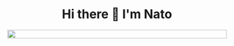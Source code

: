 
<div style="display:flex; flex-direction:column;align-items:center;justify-content:center;">
 <h1 style="text-align:center;">Hi there 👋 I'm Nato</h1>

  <img style="display:block;width:100%" src="https://skillicons.dev/icons?i=bash,c,cloudflare,codepen,css,docker,emacs,figma,flask,git,github,githubactions,html,java,js,linux,mysql,neovim,nextjs,php,py,redux,rust,sass,java,spring,haskell,idea,nginx,nodejs,notion,react,tailwind,ubuntu,wordpress&perline=12"/>

<!--<p align="center">
<img src="https://github-readme-stats.vercel.app/api?username=NathanCoquelin&show_icons=true&theme=github_dark_dimmed&count_private=true"/>
 </p>
 <p align="center">
<img src="https://github-readme-stats.vercel.app/api/top-langs/?username=NathanCoquelin&layout=compact&theme=github_dark_dimmed" />
 </p>
 -->
 </div>
